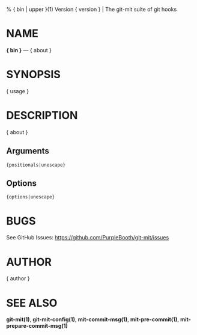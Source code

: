 % { bin | upper }(1) Version { version } | The git-mit suite of git hooks

NAME
====

**{ bin }** — { about }

SYNOPSIS
========

{ usage }

DESCRIPTION
===========

{ about }

Arguments
---------

```
{positionals|unescape}
```

Options
-------

```
{options|unescape}
```


BUGS
====

See GitHub Issues: <https://github.com/PurpleBooth/git-mit/issues>

AUTHOR
======

{ author }

SEE ALSO
========

**git-mit(1)**, **git-mit-config(1)**, **mit-commit-msg(1)**, **mit-pre-commit(1)**, **mit-prepare-commit-msg(1)**
